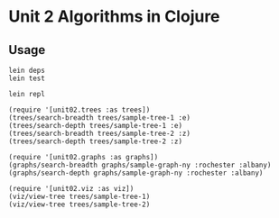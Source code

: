 Unit 2 Algorithms in Clojure
============================

Usage
-----

    lein deps
    lein test

    lein repl

    (require '[unit02.trees :as trees])
    (trees/search-breadth trees/sample-tree-1 :e)
    (trees/search-depth trees/sample-tree-1 :e)
    (trees/search-breadth trees/sample-tree-2 :z)
    (trees/search-depth trees/sample-tree-2 :z)

    (require '[unit02.graphs :as graphs])
    (graphs/search-breadth graphs/sample-graph-ny :rochester :albany)
    (graphs/search-depth graphs/sample-graph-ny :rochester :albany)

    (require '[unit02.viz :as viz])
    (viz/view-tree trees/sample-tree-1)
    (viz/view-tree trees/sample-tree-2)
